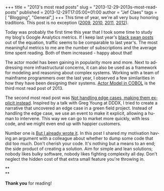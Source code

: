+++
title = "2013's most read posts"
slug = "2013-12-29-2013s-most-read-posts"
published = 2013-12-29T17:05:00+01:00
author = "Jef Claes"
tags = [ "Blogging", "General",]
+++
<span lang="EN-US">This time of year, we're all very busy honoring
traditions. This post is no exception
([2009](http://www.jefclaes.be/2009/12/high-5-five-most-popular-blog-posts-of.html),
[2010](http://www.jefclaes.be/2010/12/top-5-popular-posts-of-2010.html),
[2011](http://www.jefclaes.be/2011/12/2011s-most-read-posts.html),
[2012](http://www.jefclaes.be/2012/12/2012s-most-read-posts.html)).</span>

<span lang="EN-US">  
</span>

<span lang="EN-US">Today was probably the first time this year that I
took some time to study my blog's Google Analytics metrics. If I keep
last year's [black swan
posts](http://www.jefclaes.be/2012/03/how-web-application-can-download-and.html)
out of the equation, traffic seems to be comparable to last year's. The
most meaningful metrics to me are the number of subscriptions and the
average time spent reading. Both of them increased - happy about
that!</span>

  

<span lang="EN-US">The actor model has been gaining in popularity more
and more. Next to addressing more infrastructural concerns, it can also
be used as a framework for modeling and reasoning about complex systems.
Working with a team of mainframe programmers over the last year, I
observed a few similarities in how they have been designing their
systems. [Actor Model in
COBOL](http://www.jefclaes.be/2013/09/actor-model-in-cobol.html) is the
third most read post of 2013.</span>

  

<span lang="EN-US">The second most read post was [Not handling edge
cases, making them explicit
instead](http://www.jefclaes.be/2013/06/not-handling-edge-cases-making-them.html).
Inspired by a talk with Greg Young at DDDX, I tried to create a
narrative that uncovered an edge case in a green field project. Instead
of handling the edge case, we use an event to make it explicit, allowing
a human to intervene. This way we can go to market more quickly, with
less code, and we might even end up with happier customers.</span>

  

<span lang="EN-US">Number one is [But I already wrote
it](http://www.jefclaes.be/2013/08/but-i-already-wrote-it.html). In this
post I shared my motivation having an argument with a colleague about
whether to dump some code that did too much. Don't cherish your code.
It's nothing but a means to an end; the side product of creating a
solution. Aim for simple and lean solutions; nobody likes bulky
software, nobody likes fighting complexity all day. Don't neglect the
hidden cost of that extra small feature you're throwing in.</span>

**  
**

**Thank you** for reading!
